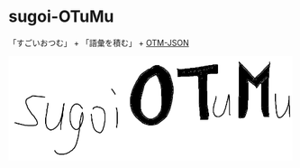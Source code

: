 # sugoi-OTuMu

「すごいおつむ」 + 「語彙を積む」 + [OTM-JSON](https://conlinguistics.fandom.com/ja/wiki/OTM-JSON)

![](./logo.png)
